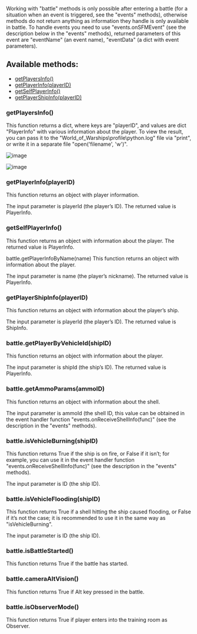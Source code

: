 Working with "battle" methods is only possible after entering a battle (for a situation when an event is triggered, see the "events" methods), otherwise methods do not return anything as information they handle is only available in battle. To handle events you need to use "events.onSFMEvent" (see the description below in the "events" methods), returned parameters of this event are "eventName" (an event name), "eventData" (a dict with event parameters).

## Available methods:

- [getPlayersInfo()](#getplayersinfo())
- [getPlayerInfo(playerID)](#getPlayerInfo(playerID))
- [getSelfPlayerInfo()](#getSelfPlayerInfo())
- [getPlayerShipInfo(playerID)](#getPlayerShipInfo(playerID))

### getPlayersInfo()
This function returns a dict, where keys are "playerID", and values are dict "PlayerInfo" with various information about the player.
To view the result, you can pass it to the "World_of_Warships\profile\python.log" file via "print", or write it in a separate file "open('filename', 'w')".

![image](https://github.com/wgmods/Mods-API-Documentation/assets/167185926/be7eeaca-9e6b-4d75-a878-f4500789a862)

![image](https://github.com/wgmods/Mods-API-Documentation/assets/167185926/486b4d27-f7f9-4f34-985f-52b7930ad7cf)

### getPlayerInfo(playerID)
This function returns an object with player information.

The input parameter is playerId (the player’s ID). The returned value is PlayerInfo.

### getSelfPlayerInfo()
This function returns an object with information about the player. The returned value is PlayerInfo.

battle.getPlayerInfoByName(name)
This function returns an object with information about the player.

The input parameter is name (the player’s nickname). The returned value is PlayerInfo.

### getPlayerShipInfo(playerID)
This function returns an object with information about the player’s ship.

The input parameter is playerId (the player’s ID). The returned value is ShipInfo.

### battle.getPlayerByVehicleId(shipID)
This function returns an object with information about the player.

The input parameter is shipId (the ship’s ID). The returned value is PlayerInfo.

### battle.getAmmoParams(ammoID)
This function returns an object with information about the shell.

The input parameter is ammoId (the shell ID, this value can be obtained in the event handler function "events.onReceiveShellInfo(func)" (see the description in the "events" methods).

### battle.isVehicleBurning(shipID)
This function returns True if the ship is on fire, or False if it isn’t; for example, you can use it in the event handler function "events.onReceiveShellInfo(func)" (see the description in the "events" methods).

The input parameter is ID (the ship ID).

### battle.isVehicleFlooding(shipID)
This function returns True if a shell hitting the ship caused flooding, or False if it’s not the case; it is recommended to use it in the same way as "isVehicleBurning".

The input parameter is ID (the ship ID).

### battle.isBattleStarted()
This function returns True if the battle has started.

### battle.cameraAltVision()
This function returns True if Alt key pressed in the battle.

### battle.isObserverMode()
This function returns True if player enters into the training room as Observer.
